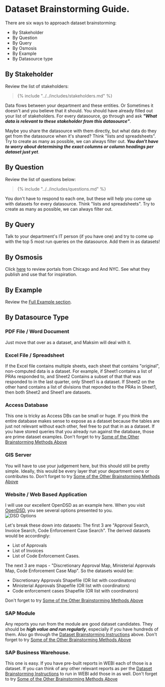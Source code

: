 # Dataset Brainstorming Guide.

There are six ways to approach dataset brainstorming: 

* By Stakeholder
* By Question
* By Query
* By Osmosis
* By Example
* By Datasource type


## By Stakeholder
Review the list of stakeholders:

> {% include "../../includes/stakeholders.md" %} 

Data flows between your department and these entities. Or Sometimes it doesn't and you believe that it should.  You should have already filled out your list of stakeholders.  For every datasource, go through and ask ***"What data is relevant to these stakeholder from this datasource"***.

Maybe you share the datasource with them directly, but what data do they get from the datasource when it's shared?  Think "lists and spreadsheets".  Try to create as many as possible, we can always filter out.  ***You don't have to worry about determining the exact columns or column headings per dataset just yet***. 

## By Question
Review the list of questions below:
> {% include "../../includes/questions.md" %} 

You don't have to respond to each one, but these will help you come up with datasets for every datasource.  Think "lists and spreadsheets".  Try to create as many as possible, we can always filter out.

## By Query
Talk to your department's IT person (if you have one) and try to come up with the top 5 most run queries on the datasource.  Add them in as datasets!

## By Osmosis
Click [here](../other_cities_portals.html) to review portals from Chicago and And NYC.  See what they publish and use that for inspiration.

## By Example
Review the [Full Example section](../full_example.html).


## By Datasource Type

### PDF File / Word Document
Just move that over as a dataset, and Maksim will deal with it.


### Excel File / Spreadsheet
If the Excel file contains multiple sheets, each sheet that contains "original", non-computed data is a dataset. For example, if Sheet1 contains a list of PRAs responded to, and Sheet2 Contains a subset of that that was responded to in the last quarter, only Sheet1 is a dataset.  If Sheet2 on the other hand contains a list of divisions that reponded to the PRAs in Sheet1, then both Sheet2 and Sheet1 are datasets. 

### Access Database
This one is tricky as Access DBs can be small or huge.  If you think the entire database makes sense to expose as a dataset because the tables are just not relevant without each other, feel free to put that in as a dataset. If you have stored queries that you already run against the database, those are prime dataset examples. Don't forget to try [Some of the Other Brainstorming Methods Above](#dataset-brainstorming-guide)

### GIS Server
You will have to use your judgement here, but this should still be pretty simple.  Ideally, this would be every layer that your department owns or contributes to.  Don't forget to try [Some of the Other Brainstorming Methods Above](#dataset-brainstorming-guide)

### Website / Web Based Application
I will use our excellent OpenDSD as an example here.  When you visit [OpenDSD](http://www.sandiego.gov/development-services/opendsd), you see several options presented to you.  
![DSD Options](http://take.ms/KXjLO)

Let's break these down into datasets:
The first 3 are "Approval Search, Invoice Search, Code Enforcement Case Search".  The derived datasets would be accordingly:

* List of Approvals
* List of Invoices
* List of Code Enforcement Cases.

The next 3 are maps - "Discretionary Approval Map, Ministerial Approvals Map, Code Enforcement Case Map". So the datasets would be:

* Discretionary Approvals Shapefile (OR list with coordinators)
* Ministerial Approvals Shapefile (OR list with coordinators)
* Code enforcement cases Shapefile (OR list with coordinators)

Don't forget to try [Some of the Other Brainstorming Methods Above](#dataset-brainstorming-guide)

### SAP Module
Any reports you run from the module are good dataset candidates.  They should be ***high value and run regularly***, especially if you have hundreds of them. Also go through the [Dataset Brainstorming Instructions](#dataset-brainstorming-instructions) above. Don't forget to try [Some of the Other Brainstorming Methods Above](#dataset-brainstorming-guide)

### SAP Business Warehouse.
This one is easy.  If you have pre-built reports in WEBI each of those is a dataset.  If you can think of any other relevant reports as per the [Dataset Brainstorming Instructions](#dataset-brainstorming-instructions) to run in WEBI add those in as well. Don't forget to try [Some of the Other Brainstorming Methods Above](#dataset-brainstorming-guide)
